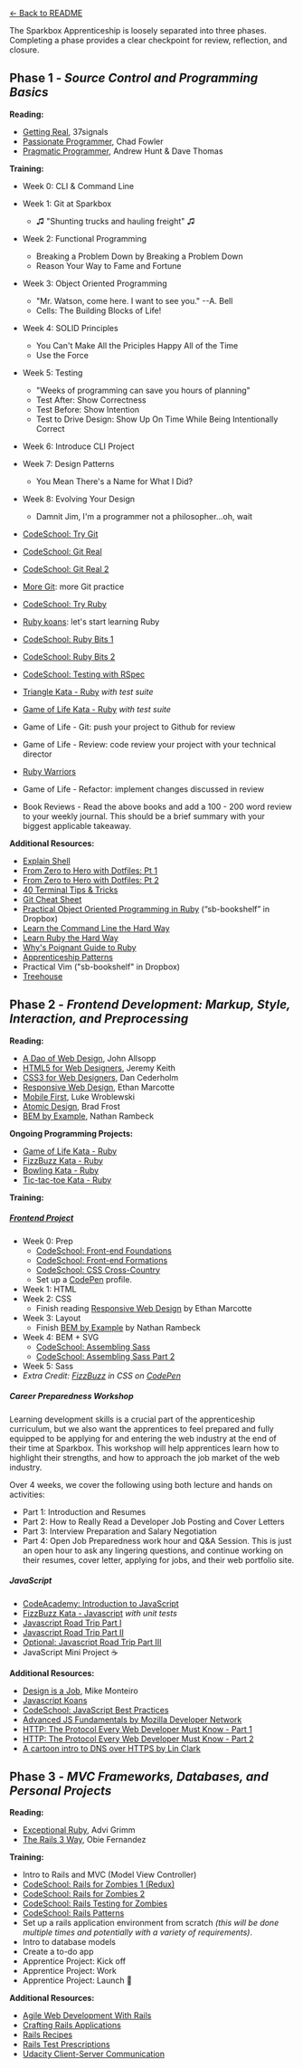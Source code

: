 [← Back to README](/README.md)

The Sparkbox Apprenticeship is loosely separated into three phases. Completing a phase provides a clear checkpoint for review, reflection, and closure.

## Phase 1 - *Source Control and Programming Basics*

**Reading:**

* [Getting Real][], 37signals
* [Passionate Programmer][], Chad Fowler
* [Pragmatic Programmer][],  Andrew Hunt & Dave Thomas

**Training:**

* Week 0: CLI & Command Line
* Week 1: Git at Sparkbox
  * ♫ "Shunting trucks and hauling freight" ♫
* Week 2: Functional Programming
  * Breaking a Problem Down by Breaking a Problem Down
  * Reason Your Way to Fame and Fortune
* Week 3: Object Oriented Programming
  * "Mr. Watson, come here. I want to see you." --A. Bell
  * Cells: The Building Blocks of Life!
* Week 4: SOLID Principles
  * You Can't Make All the Priciples Happy All of the Time
  * Use the Force
* Week 5: Testing
  * "Weeks of programming can save you hours of planning"
  * Test After: Show Correctness
  * Test Before: Show Intention
  * Test to Drive Design: Show Up On Time While Being Intentionally Correct
* Week 6: Introduce CLI Project
* Week 7: Design Patterns
  * You Mean There's a Name for What I Did?
* Week 8: Evolving Your Design
  * Damnit Jim, I'm a programmer not a philosopher...oh, wait 


* [CodeSchool: Try Git][]
* [CodeSchool: Git Real][]
* [CodeSchool: Git Real 2][]
* [More Git][]: more Git practice
* [CodeSchool: Try Ruby][]
* [Ruby koans][]: let's start learning Ruby
* [CodeSchool: Ruby Bits 1][]
* [CodeSchool: Ruby Bits 2][]
* [CodeSchool: Testing with RSpec][]
* [Triangle Kata - Ruby][] *with test suite*
* [Game of Life Kata - Ruby][] *with test suite*
* Game of Life - Git: push your project to Github for review
* Game of Life - Review: code review your project with your technical director
* [Ruby Warriors][]
* Game of Life - Refactor: implement changes discussed in review
* Book Reviews - Read the above books and add a 100 - 200 word review to your weekly journal. This should be a brief summary with your biggest applicable takeaway.

**Additional Resources:**

* [Explain Shell][]
* [From Zero to Hero with Dotfiles: Pt 1][]
* [From Zero to Hero with Dotfiles: Pt 2][]
* [40 Terminal Tips & Tricks][]
* [Git Cheat Sheet][]
* [Practical Object Oriented Programming in Ruby][] (“sb-bookshelf” in Dropbox)
* [Learn the Command Line the Hard Way][]
* [Learn Ruby the Hard Way][]
* [Why's Poignant Guide to Ruby][]
* [Apprenticeship Patterns][]
* Practical Vim ("sb-bookshelf" in Dropbox)
* [Treehouse][]

## Phase 2 - *Frontend Development: Markup, Style, Interaction, and Preprocessing*

**Reading:**

* [A Dao of Web Design][], John Allsopp
* [HTML5 for Web Designers][], Jeremy Keith
* [CSS3 for Web Designers][], Dan Cederholm
* [Responsive Web Design][], Ethan Marcotte
* [Mobile First][], Luke Wroblewski
* [Atomic Design][], Brad Frost
* [BEM by Example][], Nathan Rambeck

**Ongoing Programming Projects:**

* [Game of Life Kata - Ruby][]
* [FizzBuzz Kata - Ruby][]
* [Bowling Kata - Ruby][]
* [Tic-tac-toe Kata - Ruby][]

**Training:**

##### [Frontend Project](projects/proj-event-cards.md)
* Week 0: Prep
  * [CodeSchool: Front-end Foundations][]
  * [CodeSchool: Front-end Formations][]
  * [CodeSchool: CSS Cross-Country][]
  * Set up a [CodePen][] profile.
* Week 1: HTML
* Week 2: CSS
  * Finish reading [Responsive Web Design][] by Ethan Marcotte
* Week 3: Layout
  * Finish [BEM by Example][] by Nathan Rambeck
* Week 4: BEM + SVG
  * [CodeSchool: Assembling Sass][]
  * [CodeSchool: Assembling Sass Part 2][]
* Week 5: Sass
* *Extra Credit: [FizzBuzz][] in CSS on [CodePen][]*

##### Career Preparedness Workshop

Learning development skills is a crucial part of the apprenticeship curriculum, but we also want the apprentices to feel prepared and fully equipped to be applying for and entering the web industry at the end of their time at Sparkbox. This workshop will help apprentices learn how to highlight their strengths, and how to approach the job market of the web industry.

Over 4 weeks, we cover the following using both lecture and hands on activities:
  * Part 1: Introduction and Resumes
  * Part 2: How to Really Read a Developer Job Posting and Cover Letters
  * Part 3: Interview Preparation and Salary Negotiation
  * Part 4: Open Job Preparedness work hour and Q&A Session. This is just an open hour to ask any lingering questions, and continue working on their resumes, cover letter, applying for jobs, and their web portfolio site.

##### JavaScript
* [CodeAcademy: Introduction to JavaScript][]
* [FizzBuzz Kata - Javascript][] *with unit tests*
* [Javascript Road Trip Part I][]
* [Javascript Road Trip Part II][]
* [Optional: Javascript Road Trip Part III][]
* JavaScript Mini Project :coffee:

**Additional Resources:**

* [Design is a Job][], Mike Monteiro
* [Javascript Koans][]
* [CodeSchool: JavaScript Best Practices][]
* [Advanced JS Fundamentals by Mozilla Developer Network][]
* [HTTP: The Protocol Every Web Developer Must Know - Part 1][]
* [HTTP: The Protocol Every Web Developer Must Know - Part 2][]
* [A cartoon intro to DNS over HTTPS by Lin Clark][]

## Phase 3 - *MVC Frameworks, Databases, and Personal Projects*

**Reading:**

* [Exceptional Ruby][], Advi Grimm
* [The Rails 3 Way][], Obie Fernandez

**Training:**

* Intro to Rails and MVC (Model View Controller)
* [CodeSchool: Rails for Zombies 1 (Redux)][]
* [CodeSchool: Rails for Zombies 2][]
* [CodeSchool: Rails Testing for Zombies][]
* [CodeSchool: Rails Patterns][]
* Set up a rails application environment from scratch *(this will be done multiple times and potentially with a variety of requirements)*.
* Intro to database models
* Create a to-do app
* Apprentice Project: Kick off
* Apprentice Project: Work
* Apprentice Project: Launch :rocket:

**Additional Resources:**

* [Agile Web Development With Rails][]
* [Crafting Rails Applications][]
* [Rails Recipes][]
* [Rails Test Prescriptions][]
* [Udacity Client-Server Communication][]

[Getting Real]: http://gettingreal.37signals.com/
[Passionate Programmer]: http://www.amazon.com/The-Passionate-Programmer-Remarkable-Development/dp/1934356344
[Pragmatic Programmer]: https://www.amazon.com/Pragmatic-Programmer-Journeyman-Master/dp/020161622X
[CodeSchool: Try Git]: http://www.codeschool.com/courses/try-git
[CodeSchool: Git Real 2]: https://www.codeschool.com/courses/git-real-2
[CodeSchool: Git Real]: http://www.codeschool.com/courses/git-real
[CodeSchool: Try Ruby]: http://tryruby.org/
[More Git]: projects/proj-more-git.md
[Ruby koans]: http://rubykoans.com/
[Learn Ruby the Hard Way]: http://ruby.learncodethehardway.org/book/
[Why's Poignant Guide to Ruby]: http://cloud.github.com/downloads/mislav/poignant-guide/whys-poignant-guide-to-ruby.pdf
[Apprenticeship Patterns]: http://chimera.labs.oreilly.com/books/1234000001813/index.html
[Learn the Command Line the Hard Way]: http://cli.learncodethehardway.org/book/
[CodeSchool: Ruby Bits 1]: http://www.codeschool.com/courses/ruby-bits
[CodeSchool: Ruby Bits 2]: http://www.codeschool.com/courses/ruby-bits-part-2
[CodeSchool: Testing with RSpec]: https://www.codeschool.com/courses/testing-with-rspec
[Triangle Kata - Ruby]: http://web.archive.org/web/20140119031248/http://onestepback.org/vital_testing/
[Game of Life Kata - Ruby]: https://github.com/garora/TDD-Katas#game-of-life-
[Ruby Warriors]: https://www.bloc.io/ruby-warrior/#/
[HTML5 for Web Designers]: http://www.abookapart.com/products/html5-for-web-designers
[CSS3 for Web Designers]: http://www.abookapart.com/products/css3-for-web-designers
[Responsive Web Design]: http://www.abookapart.com/products/responsive-web-design
[Mobile First]: http://www.abookapart.com/products/mobile-first
[Design is a Job]: http://www.abookapart.com/products/design-is-a-job
[FizzBuzz Kata - Ruby]: https://github.com/garora/TDD-Katas#the-fizzbuzz-kata
[FizzBuzz Kata - Javascript]: https://github.com/garora/TDD-Katas#the-fizzbuzz-kata
[Bowling Kata - Ruby]: https://github.com/garora/TDD-Katas#the-bowling-game-kata
[CodeSchool: Rails for Zombies 1 (Redux)]: http://www.codeschool.com/courses/rails-for-zombies-redux
[CodeSchool: Rails for Zombies 2]: http://www.codeschool.com/courses/rails-for-zombies-2
[CodeSchool: Rails Testing for Zombies]: http://www.codeschool.com/courses/rails-testing-for-zombies
[CodeSchool: Front-end Foundations]: https://www.codeschool.com/courses/front-end-foundations
[CodeSchool: Front-end Formations]: https://www.codeschool.com/courses/front-end-formations
[CodeSchool: CSS Cross-Country]: https://www.codeschool.com/courses/css-cross-country
[CodeSchool: Assembling Sass]: https://www.codeschool.com/courses/assembling-sass
[CodeSchool: Assembling Sass Part 2]: https://www.codeschool.com/courses/assembling-sass-part-2
[CodeSchool: Journey Into Mobile]: https://www.codeschool.com/courses/journey-into-mobile
[CodeAcademy: Introduction to JavaScript]: http://www.codecademy.com/tracks/javascript
[Exceptional Ruby]: http://exceptionalruby.com/
[The Rails 3 Way]: http://www.amazon.com/Rails-Edition-Addison-Wesley-Professional-Series/dp/0321601661
[Practical Object Oriented Programming in Ruby]: http://www.amazon.com/Practical-Object-Oriented-Design-Ruby-Addison-Wesley/dp/0321721330
[Agile Web Development With Rails]: http://pragprog.com/book/rails4/agile-web-development-with-rails-4
[Crafting Rails Applications]: http://pragprog.com/book/jvrails/crafting-rails-applications
[Rails Recipes]: http://pragprog.com/book/fr_rr/rails-recipes
[Rails Test Prescriptions]: http://pragprog.com/book/nrtest/rails-test-prescriptions
[Code school: Rails Best Practices]: https://www.codeschool.com/courses/rails-best-practices
[Treehouse]: http://teamtreehouse.com/
[Explain Shell]: http://www.explainshell.com
[From Zero to Hero with Dotfiles: Pt 1]: http://code.tutsplus.com/tutorials/setting-up-a-mac-dev-machine-from-zero-to-hero-with-dotfiles--net-35449
[From Zero to Hero with Dotfiles: Pt 2]: http://code.tutsplus.com/tutorials/setting-up-a-mac-dev-machine-from-zero-to-hero-with-dotfiles-part-2--cms-23145
[40 Terminal Tips & Tricks]: http://computers.tutsplus.com/tutorials/40-terminal-tips-and-tricks-you-never-thought-you-needed--mac-51192
[HTTP: The Protocol Every Web Developer Must Know - Part 1]: https://code.tutsplus.com/tutorials/http-the-protocol-every-web-developer-must-know-part-1--net-31177
[HTTP: The Protocol Every Web Developer Must Know - Part 2]: https://code.tutsplus.com/tutorials/http-the-protocol-every-web-developer-must-know-part-2--net-31155
[Udacity Client-Server Communication]: https://www.udacity.com/course/client-server-communication--ud897
[Git Cheat Sheet]: https://services.github.com/on-demand/downloads/github-git-cheat-sheet.pdf
[CodeSchool: Rails Patterns]: https://www.codeschool.com/courses/rails-4-patterns
[CodePen]: http://codepen.io/
[A Dao of Web Design]: http://alistapart.com/article/dao
[Atomic Design]: http://atomicdesign.bradfrost.com/table-of-contents/
[BEM by Example]: https://seesparkbox.com/foundry/bem_by_example
[Tic-tac-toe Kata - Ruby]: https://gist.github.com/dlresende/dc57f506e1ab1de7e7df
[FizzBuzz]: https://en.wikipedia.org/wiki/Fizz_buzz
[Javascript Road Trip Part I]: https://www.codeschool.com/courses/javascript-road-trip-part-1
[Javascript Road Trip Part II]: https://www.codeschool.com/courses/javascript-road-trip-part-2
[Optional: Javascript Road Trip Part III]: https://www.codeschool.com/courses/javascript-road-trip-part-3
[Javascript Koans]: https://github.com/mrdavidlaing/javascript-koans
[CodeSchool: JavaScript Best Practices]: https://www.codeschool.com/courses/javascript-best-practices
[Advanced JS Fundamentals by Mozilla Developer Network]: https://github.com/mdn/advanced-js-fundamentals-ck
[CodeSchool: Rails Patterns]: https://www.codeschool.com/courses/rails-4-patterns
[A cartoon intro to DNS over HTTPS by Lin Clark]: https://hacks.mozilla.org/2018/05/a-cartoon-intro-to-dns-over-https/
